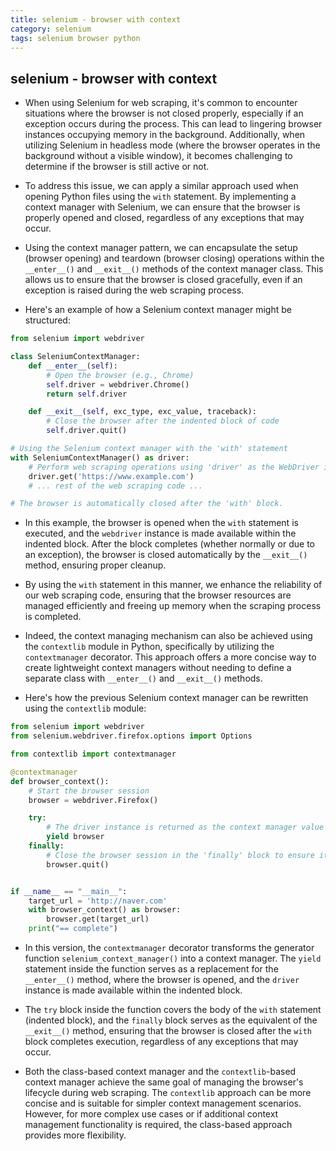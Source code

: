 ```yaml
---
title: selenium - browser with context
category: selenium
tags: selenium browser python
---
```


## selenium - browser with context

- When using Selenium for web scraping, it's common to encounter situations where the browser is not closed properly, especially if an exception occurs during the process. This can lead to lingering browser instances occupying memory in the background. Additionally, when utilizing Selenium in headless mode (where the browser operates in the background without a visible window), it becomes challenging to determine if the browser is still active or not.

- To address this issue, we can apply a similar approach used when opening Python files using the `with` statement. By implementing a context manager with Selenium, we can ensure that the browser is properly opened and closed, regardless of any exceptions that may occur.

- Using the context manager pattern, we can encapsulate the setup (browser opening) and teardown (browser closing) operations within the `__enter__()` and `__exit__()` methods of the context manager class. This allows us to ensure that the browser is closed gracefully, even if an exception is raised during the web scraping process.

- Here's an example of how a Selenium context manager might be structured:

```python
from selenium import webdriver

class SeleniumContextManager:
    def __enter__(self):
        # Open the browser (e.g., Chrome)
        self.driver = webdriver.Chrome()
        return self.driver

    def __exit__(self, exc_type, exc_value, traceback):
        # Close the browser after the indented block of code
        self.driver.quit()

# Using the Selenium context manager with the 'with' statement
with SeleniumContextManager() as driver:
    # Perform web scraping operations using 'driver' as the WebDriver instance
    driver.get('https://www.example.com')
    # ... rest of the web scraping code ...

# The browser is automatically closed after the 'with' block.
```

- In this example, the browser is opened when the `with` statement is executed, and the `webdriver` instance is made available within the indented block. After the block completes (whether normally or due to an exception), the browser is closed automatically by the `__exit__()` method, ensuring proper cleanup.

- By using the `with` statement in this manner, we enhance the reliability of our web scraping code, ensuring that the browser resources are managed efficiently and freeing up memory when the scraping process is completed.

- Indeed, the context managing mechanism can also be achieved using the `contextlib` module in Python, specifically by utilizing the `contextmanager` decorator. This approach offers a more concise way to create lightweight context managers without needing to define a separate class with `__enter__()` and `__exit__()` methods.

- Here's how the previous Selenium context manager can be rewritten using the `contextlib` module:

```python
from selenium import webdriver
from selenium.webdriver.firefox.options import Options

from contextlib import contextmanager

@contextmanager
def browser_context():
    # Start the browser session
    browser = webdriver.Firefox()

    try:
        # The driver instance is returned as the context manager value
        yield browser
    finally:
        # Close the browser session in the 'finally' block to ensure it's always closed
        browser.quit()


if __name__ == "__main__":
    target_url = 'http://naver.com'
    with browser_context() as browser:
        browser.get(target_url)
    print("== complete")
```

- In this version, the `contextmanager` decorator transforms the generator function `selenium_context_manager()` into a context manager. The `yield` statement inside the function serves as a replacement for the `__enter__()` method, where the browser is opened, and the `driver` instance is made available within the indented block.

- The `try` block inside the function covers the body of the `with` statement (indented block), and the `finally` block serves as the equivalent of the `__exit__()` method, ensuring that the browser is closed after the `with` block completes execution, regardless of any exceptions that may occur.

- Both the class-based context manager and the `contextlib`-based context manager achieve the same goal of managing the browser's lifecycle during web scraping. The `contextlib` approach can be more concise and is suitable for simpler context management scenarios. However, for more complex use cases or if additional context management functionality is required, the class-based approach provides more flexibility.
